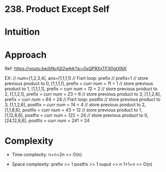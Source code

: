 # 238. Product Except Self

# Intuition

# Approach
Ref: https://youtu.be/bNvIQI2wAjk?si=0xQPRXxTFX0gtXNX

EX:
// num=[1,2,3,4], ans=[1,1,1,1]
// Fisrt loop: prefix
// prefix=1
// store previous product to 0, [1,1,1,1], prefix *= curr num = 1*1 = 1
// store previous product to 1, [1,1,1,1], prefix *= curr num = 1*2 = 2
// store previous product to 2, [1,1,2,1], prefix *= curr num = 2*3 = 6
// store previous product to 3, [1,1,2,6], prefix *= curr num = 6*4 = 24
// Fisrt loop: postfix
// store previous product to 3, [1,1,2,6], postfix *= curr num = 1*4 = 4
// store previous product to 2, [1,1,8,6], postfix *= curr num = 4*3 = 12
// store previous product to 1, [1,12,8,6], postfix *= curr num = 12*2 = 24
// store previous product to 0, [24,12,8,6], postfix *= curr num = 24*1 = 24

# Complexity
- Time complexity:
n+n=2n >> O(n)

- Space complexity:
prefix >> 1
postfix >> 1
ouput >> n
1+1+n >> O(n)